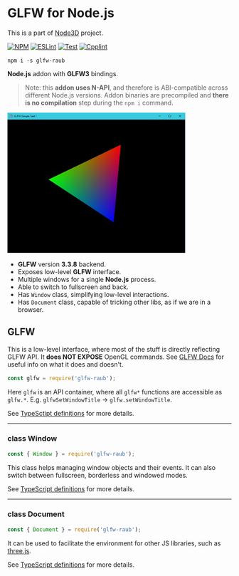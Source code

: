 # GLFW for Node.js

This is a part of [Node3D](https://github.com/node-3d) project.

[![NPM](https://badge.fury.io/js/glfw-raub.svg)](https://badge.fury.io/js/glfw-raub)
[![ESLint](https://github.com/node-3d/glfw-raub/actions/workflows/eslint.yml/badge.svg)](https://github.com/node-3d/glfw-raub/actions/workflows/eslint.yml)
[![Test](https://github.com/node-3d/glfw-raub/actions/workflows/test.yml/badge.svg)](https://github.com/node-3d/glfw-raub/actions/workflows/test.yml)
[![Cpplint](https://github.com/node-3d/glfw-raub/actions/workflows/cpplint.yml/badge.svg)](https://github.com/node-3d/glfw-raub/actions/workflows/cpplint.yml)

```console
npm i -s glfw-raub
```

**Node.js** addon with **GLFW3** bindings.

> Note: this **addon uses N-API**, and therefore is ABI-compatible across different
Node.js versions. Addon binaries are precompiled and **there is no compilation**
step during the `npm i` command.

![Example](examples/screenshot.jpg)

* **GLFW** version **3.3.8** backend.
* Exposes low-level **GLFW** interface.
* Multiple windows for a single **Node.js** process.
* Able to switch to fullscreen and back.
* Has `Window` class, simplifying low-level interactions.
* Has `Document` class, capable of tricking other libs, as if we are in a browser.


## GLFW

This is a low-level interface, where most of the stuff is directly reflecting
GLFW API. It **does NOT EXPOSE** OpenGL commands.
See [GLFW Docs](http://www.glfw.org/docs/latest/group__window.html)
for useful info on what it does and doesn't.

```js
const glfw = require('glfw-raub');
```

Here `glfw` is an API container, where all `glfw*` functions are accessible as
`glfw.*`. E.g. `glfwSetWindowTitle` -> `glfw.setWindowTitle`.

See [TypeSctipt definitions](/index.d.ts) for more details.

----------


### class Window

```js
const { Window } = require('glfw-raub');
```

This class helps managing window objects and their events. It can also switch between
fullscreen, borderless and windowed modes.

See [TypeScript definitions](/index.d.ts) for more details.

----------

### class Document

```js
const { Document } = require('glfw-raub');
```

It can be used to facilitate the environment for other
JS libraries, such as [three.js](https://threejs.org/).

See [TypeScript definitions](/index.d.ts) for more details.
